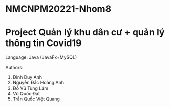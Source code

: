 # NMCNPM20221-Nhom8
# Project Quản lý khu dân cư + quản lý thông tin Covid19
Language: Java (JavaFx+MySQL)

Authors:
   1. Đinh Duy Anh
   2. Nguyễn Đắc Hoàng Anh
   3. Đỗ Vũ Tùng Lâm
   4. Vũ Quốc Đạt
   5. Trần Quốc Việt Quang
